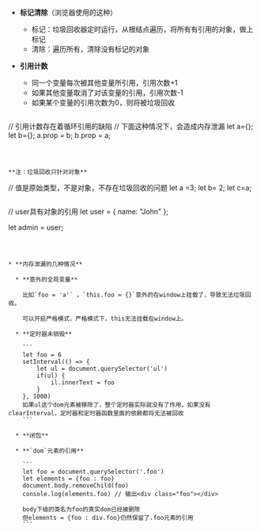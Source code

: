 * **标记清除**（浏览器使用的这种）

  * 标记：垃圾回收器定时运行，从根结点遍历，将所有有引用的对象，做上标记
  * 清除：遍历所有，清除没有标记的对象

* **引用计数**

  * 同一个变量每次被其他变量所引用，引用次数+1
  * 如果其他变量取消了对该变量的引用，引用次数-1
  * 如果某个变量的引用次数为0，则将被垃圾回收

  ```
// 引用计数存在着循环引用的缺陷
  // 下面这种情况下，会造成内存泄漏
  let a={};
  let b={};
  a.prop = b;
  b.prop = a;
  ```



**注：垃圾回收只针对对象**

```
// 值是原始类型，不是对象，不存在垃圾回收的问题
let a =3;
let b= 2;
let c=a;   
```

```
// user具有对象的引用
let user = {
  name: "John"
};

let admin = user;
```



* **内存泄漏的几种情况**

  * **意外的全局变量**

    比如`foo = 'a'` ，`this.foo = {}`意外的在window上挂载了，导致无法垃圾回收。

    可以开启严格模式，严格模式下，this无法挂载在window上。

  * **定时器未销毁**

    ```
    let foo = 6
    setInterval(() => {
    	let ul = document.querySelector('ul')
    	if(ul) {
    		il.innerText = foo
    	}
    }, 1000)
    如果ul这个dom元素被移除了，整个定时器实际就没有了作用，如果没有clearInterval，定时器和定时器函数里面的依赖都将无法被回收
    ```

  * **闭包**

  * **`dom`元素的引用**

    ```
    let foo = document.querySelector('.foo')
    let elements = {foo : foo}
    document.body.removeChild(foo)
    console.log(elements.foo) // 输出<div class="foo"></div>
    
    body下级的类名为foo的真实dom已经被删除
    但elements = {foo : div.foo}仍然保留了.foo元素的引用
    ```

